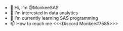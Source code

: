 - 👋 Hi, I’m @MonkeeSAS
- 👀 I’m interested in data analytics
- 🌱 I’m currently learning SAS programming
- 📫 How to reach me <<<Discord Monkee#7585>>>
